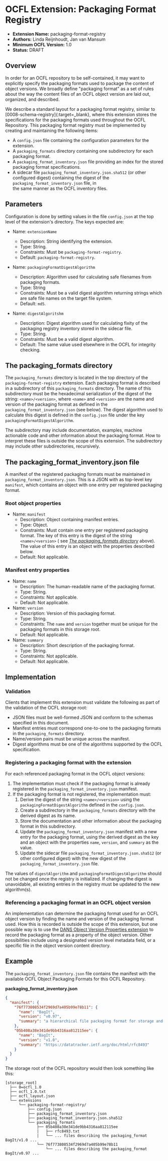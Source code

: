 OCFL Extension: Packaging Format Registry
=========================================

- **Extension Name:** packaging-format-registry
- **Authors:** Linda Reijnhoudt, Jan van Mansum
- **Minimum OCFL Version:** 1.0
- **Status:** DRAFT

Overview
--------

In order for an OCFL repository to be self-contained, it may want to explicitly specify the packaging formats used to package the content of object versions. We
broadly define "packaging format" as a set of rules about the way the content files of an OCFL object version are laid out, organized, and described.

We describe a standard layout for a packaging format registry, similar to [0008-schema-registry]{:target=_blank}, where this extension stores the specifications
for the packaging formats used throughout the OCFL Repository. This packaging format registry must be implemented by creating and maintaining the following
items:

* A `config.json` file containing the configuration parameters for the extension.
* A `packaging_formats` directory containing one subdirectory for each packaging format.
* A `packaging_format_inventory.json` file providing an index for the stored packaging format specifications.
* A sidecar file `packaging_format_inventory.json.sha512` (or other configured digest) containing the digest of the `packaging_format_inventory.json` file, in  
  the same manner as the OCFL inventory files.

Parameters
----------

Configuration is done by setting values in the file `config.json` at the top level of the extension's directory. The keys expected are:

- Name: `extensionName`
    - Description: String identifying the extension.
    - Type: String.
    - Constraints: Must be `packaging-format-registry`.
    - Default: `packaging-format-registry`.

- Name: `packagingFormatDigestAlgorithm`
    - Description: Algorithm used for calculating safe filenames from packaging formats.
    - Type: String
    - Constraints: Must be a valid digest algorithm returning strings which are safe file names on the target file system.
    - Default: `md5`.

- Name: `digestAlgoritshm`
    - Description: Digest algorithm used for calculating fixity of the packaging registry inventory stored in the sidecar file.
    - Type: String.
    - Constraints: Must be a valid digest algorithm.
    - Default: The same value used elsewhere in the OCFL for integrity checking.

The packaging_formats directory
------------------------------- 

The `packaging_formats` directory is located in the top directory of the `packaging-format-registry` extension. Each packaging format is described in a
subdirectory of this `packaging_formats` directory. The name of this subdirectory must be the hexadecimal serialization of the digest of the string:
`<name>/<version>`, where `<name>` and `<version>` are the name and version of the packaging format as defined in the `packaging_format_inventory.json` (see
below). The digest algorithm used to calculate this digest is defined in the `config.json` file under the key `packagingFormatDigestAlgorithm`.

The subdirectory may include documentation, examples, machine actionable code and other information about the packaging format. How to interpret these files is
outside the scope of this extension. The subdirectory may include other subdirectories, recursively.

The packaging_format_inventory.json file
----------------------------------------

A manifest of the registered packaging formats must be maintained in `packaging_format_inventory.json`. This is a JSON with as top-level key `manifest`, which
contains an object with one entry per registered packaging format.

### Root object properties

- Name: `manifest`
    - Description: Object containing manifest entries.
    - Type: Object.
    - Constraints: Must contain one entry per registered packaging format. The key of this entry is the digest of the string `<name>/<version>` (
      see _[The packaging_formats directory](#the-packaging_formats-directory)_ above). The value of this entry is an object with the properties described
      below. 
    - Default: Not applicable.

### Manifest entry properties

- Name: `name`
    - Description: The human-readable name of the packaging format.
    - Type: String.
    - Constraints: Not applicable.
    - Default: Not applicable.
- Name: `version`
    - Description: Version of this packaging format.
    - Type: String.
    - Constraints: The `name` and `version` together must be unique for the packaging formats in this storage root.
    - Default: Not applicable.
- Name: `summary`
    - Description: Short description of the packaging format.
    - Type: String.
    - Constraints: Not applicable.
    - Default: Not applicable.

Implementation
--------------

### Validation

Clients that implement this extension must validate the following as part of the validation of the OCFL storage root:

* JSON files must be well-formed JSON and conform to the schemas specified in this document.
* Manifest entries must correspond one-to-one to the packaging formats in the `packaging_formats` directory.
* Name/version pairs must be unique across the manifest.
* Digest algorithms must be one of the algorithms supported by the OCFL specification.

### Registering a packaging format with the extension

For each referenced packaging format in the OCFL object versions:

1. The implementation must check if the packaging format is already registered in the `packaging_format_inventory.json` manifest.
2. If the packaging format is not registered, the implementation must:
    1. Derive the digest of the string `<name>/<version>` using the `packagingFormatDigestAlgorithm` defined in the `config.json`.
    2. Create a subdirectory in the `packaging_formats` directory with the derived digest as its name.
    3. Store the documentation and other information about the packaging format in this subdirectory.
    4. Update the `packaging_format_inventory.json` manifest with a new entry for the packaging format, using the derived digest as the key and an object with
       the properties `name`, `version`, and `summary` as the value.
    5. Update the sidecar file `packaging_format_inventory.json.sha512` (or other configured digest) with the new digest of the
       `packaging_format_inventory.json` file.

The values of `digestAlgorithm` and `packagingFormatDigestAlgorithm` should not be changed once the registry is initialized. If changing the digest is
unavoidable, all existing entries in the registry must be updated to the new algorithm(s).

### Referencing a packaging format in an OCFL object version

An implementation can determine the packaging format used for an OCFL object version by finding the name and version of the packaging format used. How this is
recorded is outside the scope of this extension, but one possible way is to use
the [DANS Object Version Properties extension](../object-version-properties/object-version-properties.md) to record the packaging format as a property of the
object version. Other possibilities include using a designated version level metadata field, or a specific file in the object version content directory.

Example
-------

The `packaging_format_inventory.json` file contains the manifest with the available OCFL Object Packaging Formats for this OCFL Repository.

**packaging_format_inventory.json**

```json
{
  "manifest": {
    "76f773808534f2969d7a405b99e78b11": {
      "name": "BagIt",
      "version": "v0.97",
      "summary": "a hierarchical file packaging format for storage and transfer of arbitrary digital content."
    }, 
    "05b408a38e341de9bb4316aa812115ee": {
      "name": "BagIt",
      "version": "v1.0",
      "summary": "https://datatracker.ietf.org/doc/html/rfc8493"
    }
  }
}
```

The storage root of the OCFL repository would then look something like this:

```text
[storage_root]
  ├── 0=ocfl_1.0
  ├── ocfl_1.0.txt
  ├── ocfl_layout.json
  └── extensions
      └── packaging-format-registry/
          ├── config.json
          ├── packaging_format_inventory.json
          ├── packaging_format_inventory.json.sha512
          └── packaging_formats
              ├── 05b408a38e341de9bb4316aa812115ee
              |   ├── rfc8493.txt
              |   └── ... files describing the packaging_format BagIt/v1.0 ...
              └── 76f773808534f2969d7a405b99e78b11                  
                  └── ... files describing the packaging_format BagIt/v0.97 ...  
  
```
